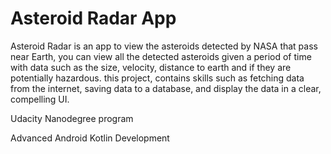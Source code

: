 # Asteroid Radar App

Asteroid Radar is an app to view the asteroids detected by NASA that pass near Earth, you can view all the detected asteroids given a period of time with data such as the size, velocity, distance to earth and if they are potentially hazardous. this project, contains skills such as fetching data from the internet, saving data to a database, and display the data in a clear, compelling UI.

Udacity Nanodegree program

Advanced Android Kotlin Development
